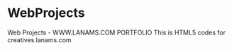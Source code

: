 # WebProjects
Web Projects - WWW.LANAMS.COM PORTFOLIO
This is HTML5 codes for creatives.lanams.com 
